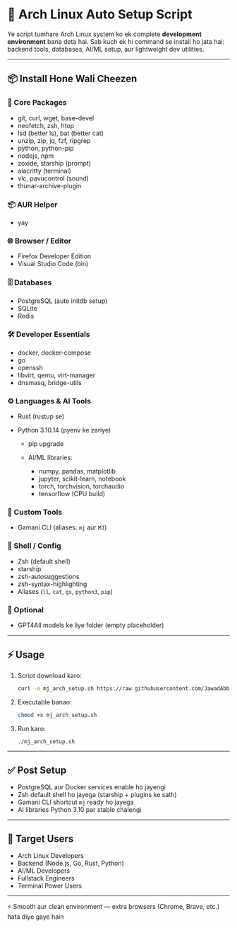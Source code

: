 # 🚀 Arch Linux Auto Setup Script

Ye script tumhare Arch Linux system ko ek complete **development environment** bana deta hai. Sab kuch ek hi command se install ho jata hai: backend tools, databases, AI/ML setup, aur lightweight dev utilities.

---

## 📦 Install Hone Wali Cheezen

### 🔧 Core Packages

* git, curl, wget, base-devel
* neofetch, zsh, htop
* lsd (better ls), bat (better cat)
* unzip, zip, jq, fzf, ripgrep
* python, python-pip
* nodejs, npm
* zoxide, starship (prompt)
* alacritty (terminal)
* vlc, pavucontrol (sound)
* thunar-archive-plugin

### 📦 AUR Helper

* yay

### 🌐 Browser / Editor

* Firefox Developer Edition
* Visual Studio Code (bin)

### 🗄 Databases

* PostgreSQL (auto initdb setup)
* SQLite
* Redis

### 🛠 Developer Essentials

* docker, docker-compose
* go
* openssh
* libvirt, qemu, virt-manager
* dnsmasq, bridge-utils

### ⚙️ Languages & AI Tools

* Rust (rustup se)
* Python 3.10.14 (pyenv ke zariye)

  * pip upgrade
  * AI/ML libraries:

    * numpy, pandas, matplotlib
    * jupyter, scikit-learn, notebook
    * torch, torchvision, torchaudio
    * tensorflow (CPU build)

### 🧰 Custom Tools

* Gamani CLI (aliases: `mj` aur `MJ`)

### 🎨 Shell / Config

* Zsh (default shell)
* starship
* zsh-autosuggestions
* zsh-syntax-highlighting
* Aliases (`ll`, `cat`, `gs`, `python3`, `pip`)

### 🧪 Optional

* GPT4All models ke liye folder (empty placeholder)

---

## ⚡ Usage

1. Script download karo:

   ```bash
   curl -o mj_arch_setup.sh https://raw.githubusercontent.com/JawadAbbasi14/mj-arch-setup/main/setup.sh
   ```

2. Executable banao:

   ```bash
   chmod +x mj_arch_setup.sh
   ```

3. Run karo:

   ```bash
   ./mj_arch_setup.sh
   ```

---

## ✅ Post Setup

* PostgreSQL aur Docker services enable ho jayengi
* Zsh default shell ho jayega (starship + plugins ke sath)
* Gamani CLI shortcut `mj` ready ho jayega
* AI libraries Python 3.10 par stable chalengi

---

## 🎯 Target Users

* Arch Linux Developers
* Backend (Node.js, Go, Rust, Python)
* AI/ML Developers
* Fullstack Engineers
* Terminal Power Users

---

⚡ Smooth aur clean environment — extra browsers (Chrome, Brave, etc.) hata diye gaye hain
